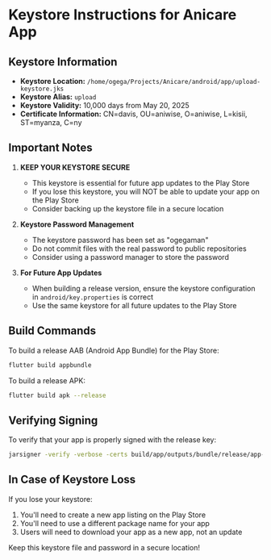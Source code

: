 # Keystore Instructions for Anicare App

## Keystore Information
- **Keystore Location:** `/home/ogega/Projects/Anicare/android/app/upload-keystore.jks`
- **Keystore Alias:** `upload`
- **Keystore Validity:** 10,000 days from May 20, 2025
- **Certificate Information:** CN=davis, OU=aniwise, O=aniwise, L=kisii, ST=myanza, C=ny

## Important Notes
1. **KEEP YOUR KEYSTORE SECURE**
   - This keystore is essential for future app updates to the Play Store
   - If you lose this keystore, you will NOT be able to update your app on the Play Store
   - Consider backing up the keystore file in a secure location

2. **Keystore Password Management**
   - The keystore password has been set as "ogegaman"
   - Do not commit files with the real password to public repositories
   - Consider using a password manager to store the password

3. **For Future App Updates**
   - When building a release version, ensure the keystore configuration in `android/key.properties` is correct
   - Use the same keystore for all future updates to the Play Store

## Build Commands
To build a release AAB (Android App Bundle) for the Play Store:
```bash
flutter build appbundle
```

To build a release APK:
```bash
flutter build apk --release
```

## Verifying Signing
To verify that your app is properly signed with the release key:
```bash
jarsigner -verify -verbose -certs build/app/outputs/bundle/release/app-release.aab
```

## In Case of Keystore Loss
If you lose your keystore:
1. You'll need to create a new app listing on the Play Store
2. You'll need to use a different package name for your app
3. Users will need to download your app as a new app, not an update

Keep this keystore file and password in a secure location!
